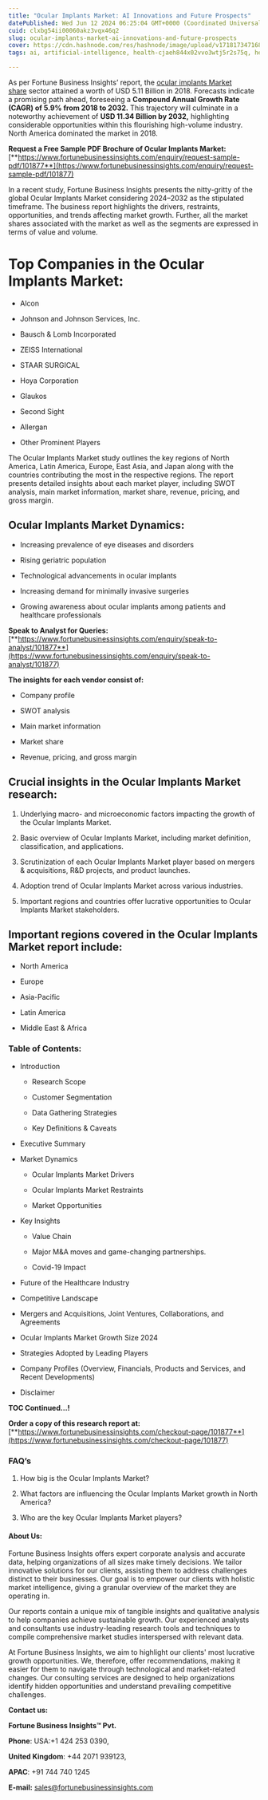 ```yaml
---
title: "Ocular Implants Market: AI Innovations and Future Prospects"
datePublished: Wed Jun 12 2024 06:25:04 GMT+0000 (Coordinated Universal Time)
cuid: clxbg54ii00060akz3vqx46q2
slug: ocular-implants-market-ai-innovations-and-future-prospects
cover: https://cdn.hashnode.com/res/hashnode/image/upload/v1718173471684/e07f066b-4908-4796-af6f-625c8d467df1.png
tags: ai, artificial-intelligence, health-cjaeh844x02vvo3wtj5r2s75q, healthcare, ocular-implants-market

---
```


As per Fortune Business Insights’ report, the [ocular implants Market share](https://www.fortunebusinessinsights.com/industry-reports/ocular-implants-market-101877) sector attained a worth of USD 5.11 Billion in 2018. Forecasts indicate a promising path ahead, foreseeing a **Compound Annual Growth Rate (CAGR) of 5.9% from 2018 to 2032.** This trajectory will culminate in a noteworthy achievement of **USD 11.34 Billion by 2032,** highlighting considerable opportunities within this flourishing high-volume industry. North America dominated the market in 2018.

**Request a Free Sample PDF Brochure of Ocular Implants Market:** [**https://www.fortunebusinessinsights.com/enquiry/request-sample-pdf/101877**](https://www.fortunebusinessinsights.com/enquiry/request-sample-pdf/101877)

In a recent study, Fortune Business Insights presents the nitty-gritty of the global Ocular Implants Market considering 2024–2032 as the stipulated timeframe. The business report highlights the drivers, restraints, opportunities, and trends affecting market growth. Further, all the market shares associated with the market as well as the segments are expressed in terms of value and volume.

# **Top Companies in the Ocular Implants Market:**

* Alcon
    
* Johnson and Johnson Services, Inc.
    
* Bausch & Lomb Incorporated
    
* ZEISS International
    
* STAAR SURGICAL
    
* Hoya Corporation
    
* Glaukos
    
* Second Sight
    
* Allergan
    
* Other Prominent Players
    

The Ocular Implants Market study outlines the key regions of North America, Latin America, Europe, East Asia, and Japan along with the countries contributing the most in the respective regions. The report presents detailed insights about each market player, including SWOT analysis, main market information, market share, revenue, pricing, and gross margin.

## Ocular Implants Market **Dynamics**:

* Increasing prevalence of eye diseases and disorders
    
* Rising geriatric population
    
* Technological advancements in ocular implants
    
* Increasing demand for minimally invasive surgeries
    
* Growing awareness about ocular implants among patients and healthcare professionals
    

**Speak to Analyst for Queries:** [**https://www.fortunebusinessinsights.com/enquiry/speak-to-analyst/101877**](https://www.fortunebusinessinsights.com/enquiry/speak-to-analyst/101877)

**The insights for each vendor consist of:**

* Company profile
    
* SWOT analysis
    
* Main market information
    
* Market share
    
* Revenue, pricing, and gross margin
    

## **Crucial insights in the Ocular Implants Market research:**

1. Underlying macro- and microeconomic factors impacting the growth of the Ocular Implants Market.
    
2. Basic overview of Ocular Implants Market, including market definition, classification, and applications.
    
3. Scrutinization of each Ocular Implants Market player based on mergers & acquisitions, R&D projects, and product launches.
    
4. Adoption trend of Ocular Implants Market across various industries.
    
5. Important regions and countries offer lucrative opportunities to Ocular Implants Market stakeholders.
    

## **Important regions covered in the Ocular Implants Market report include:**

* North America
    
* Europe
    
* Asia-Pacific
    
* Latin America
    
* Middle East & Africa
    

### **Table of Contents:**

* Introduction
    
    * Research Scope
        
    * Customer Segmentation
        
    * Data Gathering Strategies
        
    * Key Definitions & Caveats
        
* Executive Summary
    
* Market Dynamics
    
    * Ocular Implants Market Drivers
        
    * Ocular Implants Market Restraints
        
    * Market Opportunities
        
* Key Insights
    
    * Value Chain
        
    * Major M&A moves and game-changing partnerships.
        
    * Covid-19 Impact
        
* Future of the Healthcare Industry
    
* Competitive Landscape
    
* Mergers and Acquisitions, Joint Ventures, Collaborations, and Agreements
    
* Ocular Implants Market Growth Size 2024
    
* Strategies Adopted by Leading Players
    
* Company Profiles (Overview, Financials, Products and Services, and Recent Developments)
    
* Disclaimer
    

**TOC Continued…!**

**Order a copy of this research report at:** [**https://www.fortunebusinessinsights.com/checkout-page/101877**](https://www.fortunebusinessinsights.com/checkout-page/101877)

### **FAQ’s**

1. How big is the Ocular Implants Market?
    
2. What factors are influencing the Ocular Implants Market growth in North America?
    
3. Who are the key Ocular Implants Market players?
    

#### **About Us:**

Fortune Business Insights offers expert corporate analysis and accurate data, helping organizations of all sizes make timely decisions. We tailor innovative solutions for our clients, assisting them to address challenges distinct to their businesses. Our goal is to empower our clients with holistic market intelligence, giving a granular overview of the market they are operating in.

Our reports contain a unique mix of tangible insights and qualitative analysis to help companies achieve sustainable growth. Our experienced analysts and consultants use industry-leading research tools and techniques to compile comprehensive market studies interspersed with relevant data.

At Fortune Business Insights, we aim to highlight our clients' most lucrative growth opportunities. We, therefore, offer recommendations, making it easier for them to navigate through technological and market-related changes. Our consulting services are designed to help organizations identify hidden opportunities and understand prevailing competitive challenges.

**Contact us:**

**Fortune Business Insights™ Pvt.**

**Phone**: USA:+1 424 253 0390,

**United Kingdom**: +44 2071 939123,

**APAC**: +91 744 740 1245

**E-mail:** [sales@fortunebusinessinsights.com](mailto:sales@fortunebusinessinsights.com)